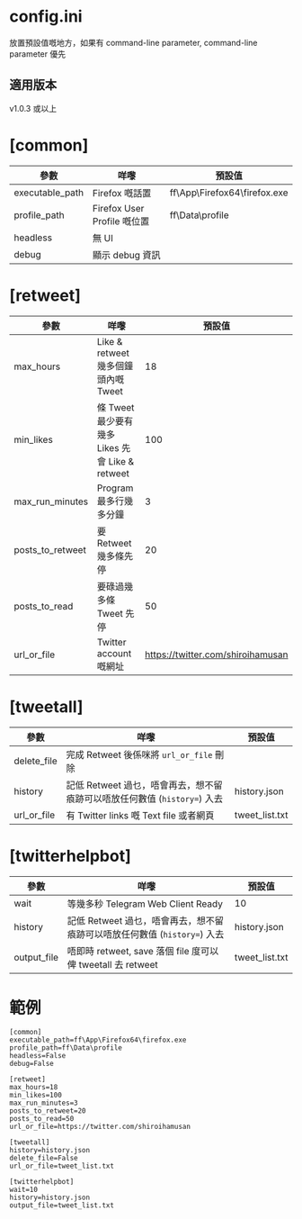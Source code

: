 # config.ini
放置預設值嘅地方，如果有 command-line parameter, command-line parameter 優先

## 適用版本
v1.0.3 或以上

# [common]
| 參數              | 咩嚟            | 預設值                       |
|-------------------|----------------|------------------------------|
| executable_path | Firefox 嘅話置 | ff\App\Firefox64\firefox.exe |
| profile_path | Firefox User Profile 嘅位置 | ff\Data\profile |
| headless | 無 UI |     |
| debug | 顯示 debug 資訊 |     |

>

# [retweet]
| 參數        | 咩嚟                               | 預設值 |
|-------------|-----------------------------------|--------|
| max_hours | Like & retweet 幾多個鐘頭內嘅 Tweet | 18    |
| min_likes | 條 Tweet 最少要有幾多 Likes 先會 Like & retweet | 100    |
| max_run_minutes | Program 最多行幾多分鐘 | 3    |
| posts_to_retweet | 要 Retweet 幾多條先停 | 20    |
| posts_to_read | 要碌過幾多條 Tweet 先停 | 50    |
| url_or_file | Twitter account 嘅網址 | https://twitter.com/shiroihamusan    |

>

# [tweetall]
| 參數        | 咩嚟                               | 預設值 |
|-------------|-----------------------------------|--------|
| delete_file | 完成 Retweet 後係咪將 `url_or_file` 刪除 |     |
| history | 記低 Retweet 過乜，唔會再去，想不留㾗跡可以唔放任何數值 (`history=`) 入去 | history.json |
| url_or_file | 有 Twitter links 嘅 Text file 或者網頁 | tweet_list.txt |

>

# [twitterhelpbot]
| 參數        | 咩嚟                               | 預設值 |
|-------------|-----------------------------------|--------|
| wait | 等幾多秒 Telegram Web Client Ready | 10    |
| history | 記低 Retweet 過乜，唔會再去，想不留㾗跡可以唔放任何數值 (`history=`) 入去 | history.json |
| output_file | 唔即時 retweet, save 落個 file 度可以俾 tweetall 去 retweet | tweet_list.txt |

>

# 範例
```
[common]
executable_path=ff\App\Firefox64\firefox.exe
profile_path=ff\Data\profile
headless=False
debug=False

[retweet]
max_hours=18
min_likes=100
max_run_minutes=3
posts_to_retweet=20
posts_to_read=50
url_or_file=https://twitter.com/shiroihamusan

[tweetall]
history=history.json
delete_file=False
url_or_file=tweet_list.txt

[twitterhelpbot]
wait=10
history=history.json
output_file=tweet_list.txt
```